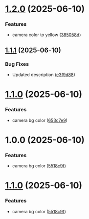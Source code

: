 # [1.2.0](https://github.com/promiseudomah/com.metaversemagna.tpromise/compare/v1.1.1...v1.2.0) (2025-06-10)


### Features

* camera color to yellow ([385058d](https://github.com/promiseudomah/com.metaversemagna.tpromise/commit/385058d54adae5e8a3ae4d43bd5a738ce8b08168))

## [1.1.1](https://github.com/promiseudomah/com.metaversemagna.tpromise/compare/v1.1.0...v1.1.1) (2025-06-10)


### Bug Fixes

* Updated description ([e3f9d88](https://github.com/promiseudomah/com.metaversemagna.tpromise/commit/e3f9d8853160f2167f7af40303a0efd8f36db314))

# [1.1.0](https://github.com/promiseudomah/com.metaversemagna.tpromise/compare/v1.0.0...v1.1.0) (2025-06-10)


### Features

* camera bg color ([653c7e9](https://github.com/promiseudomah/com.metaversemagna.tpromise/commit/653c7e951d8c87e11c0b0e11511e602f767d3c1f))

# 1.0.0 (2025-06-10)


### Features

* camera bg color ([5518c9f](https://github.com/promiseudomah/com.metaversemagna.tpromise/commit/5518c9fe37eea06ff5482167c2365858373172c5))

# [1.1.0](https://github.com/promiseudomah/com.metaversemagna.tpromise/compare/v1.0.5...v1.1.0) (2025-06-10)


### Features

* camera bg color ([5518c9f](https://github.com/promiseudomah/com.metaversemagna.tpromise/commit/5518c9fe37eea06ff5482167c2365858373172c5))
